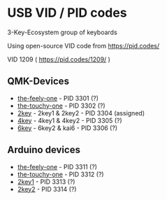 # USB VID / PID codes

3-Key-Ecosystem group of keyboards

Using open-source VID code from https://pid.codes/

VID 1209 ( https://pid.codes/1209/ )

## QMK-Devices

* [the-feely-one](/the-feely-one/) - PID 3301 (?)
* [the-touchy-one](/the-touchy-one/) - PID 3302 (?)
* [2key](/2key/) - 2key1 & 2key2 - PID 3304 (assigned)
* [4key](/4key/) - 4key1 & 4key2 - PID 3305 (?)
* [6key](/6key/) - 6key2 & kai6 - PID 3306 (?)

## Arduino devices

* [the-feely-one](/the-feely-one/) - PID 3311 (?)
* [the-touchy-one](the-touchy-one/) - PID 3312 (?)
* [2key1](/2key/2key1/) - PID 3313 (?)
* [2key2](/2key/2key2/) - PID 3314 (?)
